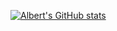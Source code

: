 [![Albert's GitHub stats](https://github-readme-stats.vercel.app/api?username=albert-de-montserrat)](https://github.com/anuraghazra/github-readme-stats)

<!--
**albert-de-montserrat/albert-de-montserrat** is a ✨ _special_ ✨ repository because its `README.md` (this file) appears on your GitHub profile.

Here are some ideas to get you started:

- 🔭 I’m currently working on ...
- 🌱 I’m currently learning ...
- 👯 I’m looking to collaborate on ...
- 🤔 I’m looking for help with ...
- 💬 Ask me about ...
- 📫 How to reach me: ...
- 😄 Pronouns: ...
- ⚡ Fun fact: ...
-->
